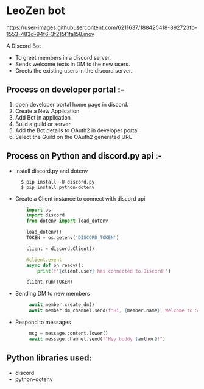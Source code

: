 # LeoZen bot



https://user-images.githubusercontent.com/6211637/188425418-892723fb-1553-483d-94f6-3f215f1fa158.mov



A Discord Bot

* To greet members in a discord server.
* Sends welcome texts in DM to the new users.
* Greets the existing users in the discord server.

## Process on developer portal :-

1. open developer portal home page in discord.
2. Create a New Application
3. Add Bot in application
4. Build a guild or server
5. Add the Bot details to OAuth2 in developer portal
6. Select the Guild on the OAuth2 generated URL


## Process on Python and discord.py api :-

* Install discord.py and dotenv
  ```
    $ pip install -U discord.py
    $ pip install python-dotenv
  ```
* Create a Client instance to connect with discord api
  ```python
      import os
      import discord
      from dotenv import load_dotenv

      load_dotenv()
      TOKEN = os.getenv('DISCORD_TOKEN')

      client = discord.Client()

      @client.event
      async def on_ready():
          print(f'{client.user} has connected to Discord!')

      client.run(TOKEN)
  ```
* Sending DM to new members
  ```python
       await member.create_dm()
       await member.dm_channel.send(f"Hi, {member.name}, Welcome to Speak out server!")
  ```
* Respond to messages
  ```python
       msg = message.content.lower()
       await message.channel.send(f"Hey buddy {author}!")
  ```

## Python libraries used:

* discord
* python-dotenv

